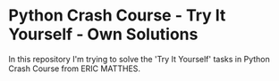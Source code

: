# Python Crash Course - Try It Yourself - Own Solutions

In this repository I'm trying to solve the 'Try It Yourself' tasks in Python Crash Course from ERIC MATTHES.
